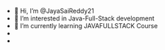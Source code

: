 - 👋 Hi, I’m @JayaSaiReddy21
- 👀 I’m interested in Java-Full-Stack development
- 🌱 I’m currently learning JAVAFULLSTACK Course 
- 
- 

<!---
JayaSaiReddy21/JayaSaiReddy21 is a ✨ special ✨ repository because its `README.md` (this file) appears on your GitHub profile.
You can click the Preview link to take a look at your changes.
--->
